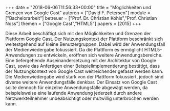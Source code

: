 +++
date = "2018-06-06T11:56:33+00:00"
title = "Möglichkeiten und Grenzen von Google Cast"
autoren = ["David F. Petersen"]
module = ["Bachelorarbeit"]
betreuer = ["Prof. Dr. Christian Kohls","Prof. Christian Noss"]
themen = ["Google Cast","HTML5"]
papers = [2015]
+++

Diese Arbeit beschäftigt sich mit den Möglichkeiten und Grenzen der Plattform Google
Cast. Der Nutzungskontext der Plattform beschränkt sich weitestgehend auf kleine
Benutzergruppen. Dabei wird der Anwendungsfall der Medienwiedergabe fokussiert. Da
die Plattform es ermöglicht HTML5-Anwendungen zu entwickeln, eröffnen sich weitere
Anwendungsbereiche. Eine tiefergehende Auseinandersetzung mit der Architektur von
Google Cast, sowie das Anfertigen einer Beispielimplementierung bestätigt, dass der Nutzungkontext
von Google Cast weitreichender gefasst werden kann. Die Medienwiedergabe
wird stark von der Plattform fokussiert, jedoch sind diverse weitere Anwendungsfälle denkbar.
Der Einsatz von Google Cast sollte dennoch für einzelne Anwendungsfälle abgewägt
werden, da beispielsweise eine laufende Anwendung jederzeit durch andere Netzwerkteilnehmer
unbeabsichtigt oder mutwillig unterbrochen werden kann.